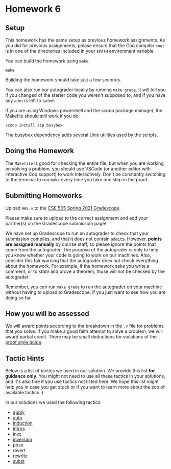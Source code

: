 # Homework 6

## Setup

This homework has the same setup as previous homework assignments. As you did
for previous assignments, please ensure that the Coq compiler `coqc` is in one
of the directories included in your `$PATH` environment variable.

You can build the homework using `make`:
```
make
```

Building the homework should take just a few seconds.

You can also run our autograder locally by running `make grade`. It will tell
you if you changed of the starter code you weren't supposed to, and if you have
any `admit`s left to solve.

If you are using Windows powershell and the scoop package manager, the Makefile
should still work if you do
```
scoop install zip busybox
```
The busybox dependency adds several Unix utilities used by the scripts.

## Doing the Homework

The `Makefile` is good for checking the entire file, but when you are working on
solving a problem, you should use VSCode (or another editor with interactive Coq
support) to work interactively. Don't be constantly switching to the terminal to
run `make` every time you take one step in the proof.


## Submitting Homeworks

Upload `HW5.v` to the
[CSE 505 Spring 2021 Gradescope](https://www.gradescope.com/courses/256901).

Please make sure to upload to the correct assignment and add your partner(s) on
the Gradescope submission page!

We have set up Gradescope to run an autograder to check that your submission
compiles, and that it does not contain `admit`s. However, **points are assigned
manually** by course staff, so please ignore the points that come from the
autograder. The purpose of the autograder is only to help you know whether your
code is going to work on our machines. Also, consider this fair warning that the
autograder does not check everything about the homework. For example, if the
homework asks you write a comment, or to *state* and prove a theorem, those will
not be checked by the autograder.

Remember, you can run `make grade` to run the autograder on your machine without
having to upload to Gradescope, if you just want to see how you are doing so
far.


## How you will be assessed

We will award points according to the breakdown in the `.v` file for problems
that you solve. If you make a good faith attempt to solve a problem, we will
award partial credit. There may be small deductions for violations of the [proof
style
guide](https://docs.google.com/document/d/1kRt6L8sjmi0LJgWQaBCT1je-wqSftyHpAH3KWAQLL5U/edit?usp=sharing).


## Tactic Hints

Below is a list of tactics we used in our solution. We provide this list **for
guidance only**. You might not need to use all these tactics in your solutions,
and it's also fine if you use tactics not listed here. We hope this list might
help you in case you get stuck or if you want to learn more about the zoo of
available tactics :)

In our solutions we used the following tactics:
  - [apply](https://docs.google.com/document/d/1m9JxzgwORLVKaNayfdSvotwI1j4JGQ8YFUmbCbflk9M/edit#bookmark=id.6hj9bgx79d4q)
  - [auto](https://docs.google.com/document/d/1m9JxzgwORLVKaNayfdSvotwI1j4JGQ8YFUmbCbflk9M/edit#bookmark=id.184wugz4h1iu)
  - [induction](https://docs.google.com/document/d/1m9JxzgwORLVKaNayfdSvotwI1j4JGQ8YFUmbCbflk9M/edit#bookmark=id.vdd8yhofsq41)
  - [intros](https://docs.google.com/document/d/1m9JxzgwORLVKaNayfdSvotwI1j4JGQ8YFUmbCbflk9M/edit#bookmark=id.ctlk62idrwvx)
  - invc
  - [inversion](https://docs.google.com/document/d/1m9JxzgwORLVKaNayfdSvotwI1j4JGQ8YFUmbCbflk9M/edit#bookmark=id.2vjnw2jnad36)
  - pose
  - revert
  - [rewrite](https://docs.google.com/document/d/1m9JxzgwORLVKaNayfdSvotwI1j4JGQ8YFUmbCbflk9M/edit#bookmark=id.hge0chk9zpao)
  - [subst](https://docs.google.com/document/d/1m9JxzgwORLVKaNayfdSvotwI1j4JGQ8YFUmbCbflk9M/edit#bookmark=id.mnjvub17qvcr)
